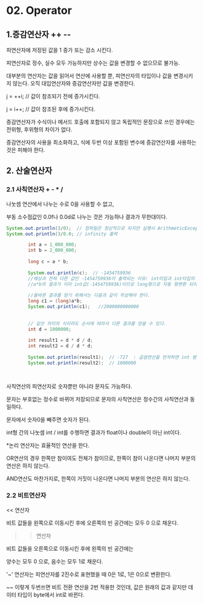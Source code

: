 # 02. Operator

## 1.증감연산자 ++ --

피연산자에 저장된 값을 1 증가 또는 감소 시킨다. 

피연산자로 정수, 실수 모두 가능하지만 상수는 값을 변경할 수 없으므로 불가능.

대부분의 연산자는 값을 읽어서 연산에 사용할 뿐, 피연산자의 타입이나 값을 변경시키지 않는다. 오직 대입연산자와 증감연산자만 값을 변경한다. 

j = ++i; // 값이 참조되기 전에 증가시킨다.

j = i++; // 값이 참조된 후에 증가시킨다.

증감연산자가 수식이나 메서드 호출에 포함되지 않고 독립적인 문장으로 쓰인 경우에는 전위형, 후위형의 차이가 없다.  

증감연산자의 사용을 최소화하고, 식에 두번 이상 포함된 변수에 증감연산자를 사용하는 것은 피해야 한다. 

## 2. 산술연산자

### 2.1 사칙연산자 + - * /

나눗셈 연산에서 나누는 수로 0을 사용할 수 없고,

부동 소수점값인 0.0f나 0.0d로 나누는 것은 가능하나 결과가 무한대이다.

```java
System.out.println(3/0);  // 컴파일은 정상적으로 되지만 실행시 ArithmeticException 발생
System.out.println(3/0.0; // infinity 출력

```

```java
		int a = 1_000_000;
		int b = 2_000_000; 
		
		long c = a * b;
		
		System.out.println(c);  // -1454759936
		//예상과 전혀 다른 값인 -1454759936이 출력되는 이유: int타입과 int타입의 연산결과는 int타입이다.
		//a*b의 결과가 이미 int값(-1454759936)이므로 long형으로 자동 형변환 되어도 값은 변하지 않는다.
		
		//올바른 결과를 얻기 위해서는 다음과 같이 작성해야 한다.
		long c1 = (long)a*b;
		System.out.println(c1);   //2000000000000
		
		
		// 같은 의미의 식이라도 순서에 따라서 다른 결과를 얻을 수 있다.
		int d = 1000000;
		
		int result1 = d * d / d;
		int result2 = d / d * d;
		
		System.out.println(result1);  // -727  : 곱셈연산을 먼저하면 int 범위를 넘어서기 때문에 예상과 다른 결과가 나온다. 
		System.out.println(result2);  // 1000000

	
```

사칙연산의 피연산자로 숫자뿐만 아니라 문자도 가능하다. 

문자는 부호없는 정수로 바뀌어 저장되므로 문자의 사칙연산은 정수간의 사칙연산과 동일하다. 

문자에서 숫자0을 빼주면 숫자가 된다.

int형 간의 나눗셈 int / int를 수행하면 결과가 float이나 double이 아닌 int이다.

*논리 연산자는 효율적인 연산을 한다.

OR연산의 경우 한쪽만 참이여도 전체가 참이므로, 한쪽이 참이 나온다면 나머지 부분의 연산은 하지 않는다.

AND연산도 마찬가지로, 한쪽이 거짓이 나온다면 나머지 부분의 연산은 하지 않는다.

### 2.2 비트연산자

<< 연산자

비트 값들을 왼쪽으로 이동시킨 후에 오른쪽의 빈 공간에는 모두 0 으로 채운다.

>>연산자

비트 값들을 오른쪽으로 이동시킨 후에 왼쪽의 빈 공간에는

양수는 모두 0 으로, 음수는 모두 1로 채운다.

'~' 연산자는 피연산자를 2진수로 표현했을 때 0은 1로, 1은 0으로 변환한다. 

~~ 이렇게 두번쓰면 비트 전환 연산을 2번 적용한 것인데, 값은 원래의 값과 같지만 데이터 타입이 byte에서 int로 바뀐다.
